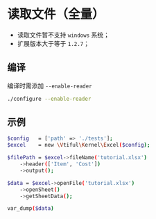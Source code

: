 # 读取文件（全量）

* 读取文件暂不支持 `windows` 系统；
* 扩展版本大于等于 `1.2.7`；

## 编译

编译时需添加 `--enable-reader`

```bash
./configure --enable-reader
```

## 示例

```bash
$config   = ['path' => './tests'];
$excel    = new \Vtiful\Kernel\Excel($config);

$filePath = $excel->fileName('tutorial.xlsx')
    ->header(['Item', 'Cost'])
    ->output();

$data = $excel->openFile('tutorial.xlsx')
    ->openSheet()
    ->getSheetData();

var_dump($data)
```

